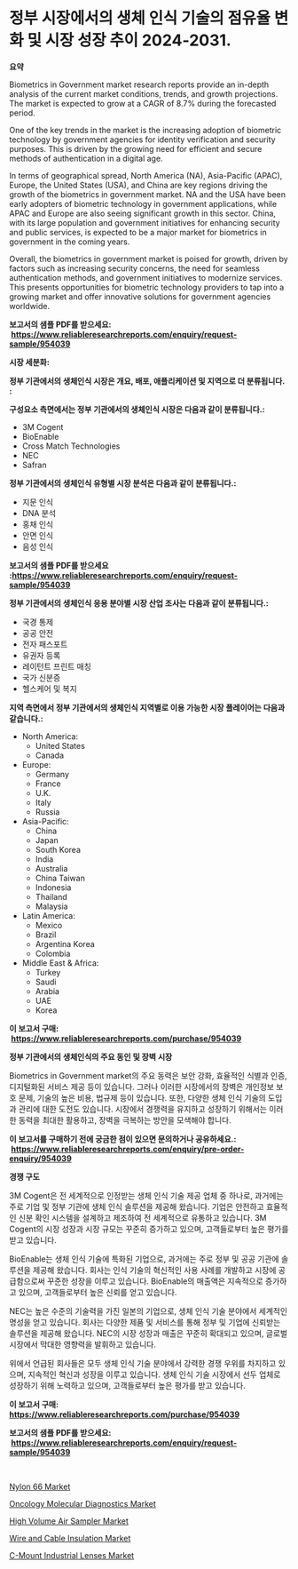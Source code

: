 <p><h1>정부 시장에서의 생체 인식 기술의 점유율 변화 및 시장 성장 추이 2024-2031.</h1></p><p><strong>요약</strong></p>
<p><p>Biometrics in Government market research reports provide an in-depth analysis of the current market conditions, trends, and growth projections. The market is expected to grow at a CAGR of 8.7% during the forecasted period. </p><p>One of the key trends in the market is the increasing adoption of biometric technology by government agencies for identity verification and security purposes. This is driven by the growing need for efficient and secure methods of authentication in a digital age.</p><p>In terms of geographical spread, North America (NA), Asia-Pacific (APAC), Europe, the United States (USA), and China are key regions driving the growth of the biometrics in government market. NA and the USA have been early adopters of biometric technology in government applications, while APAC and Europe are also seeing significant growth in this sector. China, with its large population and government initiatives for enhancing security and public services, is expected to be a major market for biometrics in government in the coming years.</p><p>Overall, the biometrics in government market is poised for growth, driven by factors such as increasing security concerns, the need for seamless authentication methods, and government initiatives to modernize services. This presents opportunities for biometric technology providers to tap into a growing market and offer innovative solutions for government agencies worldwide.</p></p>
<p><strong>보고서의 샘플 PDF를 받으세요: &nbsp;<a href="https://www.reliableresearchreports.com/enquiry/request-sample/954039">https://www.reliableresearchreports.com/enquiry/request-sample/954039</a></strong></p>
<p><strong>시장 세분화:</strong></p>
<p><strong> 정부 기관에서의 생체인식 시장은 개요, 배포, 애플리케이션 및 지역으로 더 분류됩니다. :</strong></p>
<p><strong>구성요소 측면에서는 정부 기관에서의 생체인식 시장은 다음과 같이 분류됩니다.:</strong></p>
<p><ul><li>3M Cogent</li><li>BioEnable</li><li>Cross Match Technologies</li><li>NEC</li><li>Safran</li></ul></p>
<p><strong> 정부 기관에서의 생체인식 유형별 시장 분석은 다음과 같이 분류됩니다.:</strong></p>
<p><ul><li>지문 인식</li><li>DNA 분석</li><li>홍채 인식</li><li>안면 인식</li><li>음성 인식</li></ul></p>
<p><strong>보고서의 샘플 PDF를 받으세요 :<a href="https://www.reliableresearchreports.com/enquiry/request-sample/954039">https://www.reliableresearchreports.com/enquiry/request-sample/954039</a></strong></p>
<p><strong> 정부 기관에서의 생체인식 응용 분야별 시장 산업 조사는 다음과 같이 분류됩니다.:</strong></p>
<p><ul><li>국경 통제</li><li>공공 안전</li><li>전자 패스포트</li><li>유권자 등록</li><li>레이턴트 프린트 매칭</li><li>국가 신분증</li><li>헬스케어 및 복지</li></ul></p>
<p><strong>지역 측면에서 정부 기관에서의 생체인식 지역별로 이용 가능한 시장 플레이어는 다음과 같습니다.:</strong></p>
<p><ul>
    <li>
        North America:
        <ul>
            <li>United States</li>
            <li>Canada</li>
        </ul>
    </li>
    <li>
        Europe:
        <ul>
            <li>Germany</li>
            <li>France</li>
            <li>U.K.</li>
            <li>Italy</li>
            <li>Russia</li>
        </ul>
    </li>
    <li>
        Asia-Pacific:
        <ul>
            <li>China</li>
            <li>Japan</li>
            <li>South Korea</li>
            <li>India</li>
            <li>Australia</li>
            <li>China Taiwan</li>
            <li>Indonesia</li>
            <li>Thailand</li>
            <li>Malaysia</li>
        </ul>
    </li>
    <li>
        Latin America:
        <ul>
            <li>Mexico</li>
            <li>Brazil</li>
            <li>Argentina Korea</li>
            <li>Colombia</li>
        </ul>
    </li>
    <li>
        Middle East & Africa:
        <ul>
            <li>Turkey</li>
            <li>Saudi</li>
            <li>Arabia</li>
            <li>UAE</li>
            <li>Korea</li>
        </ul>
    </li>
    </ul></p>
<p><strong>이 보고서 구매: &nbsp;<a href="https://www.reliableresearchreports.com/purchase/954039">https://www.reliableresearchreports.com/purchase/954039</a></strong></p>
<p><strong>정부 기관에서의 생체인식의 주요 동인 및 장벽 시장</strong></p>
<p><p>Biometrics in Government market의 주요 동력은 보안 강화, 효율적인 식별과 인증, 디지털화된 서비스 제공 등이 있습니다. 그러나 이러한 시장에서의 장벽은 개인정보 보호 문제, 기술의 높은 비용, 법규제 등이 있습니다. 또한, 다양한 생체 인식 기술의 도입과 관리에 대한 도전도 있습니다. 시장에서 경쟁력을 유지하고 성장하기 위해서는 이러한 동력을 최대한 활용하고, 장벽을 극복하는 방안을 모색해야 합니다.</p></p>
<p><strong>이 보고서를 구매하기 전에 궁금한 점이 있으면 문의하거나 공유하세요.: &nbsp;<a href="https://www.reliableresearchreports.com/enquiry/pre-order-enquiry/954039">https://www.reliableresearchreports.com/enquiry/pre-order-enquiry/954039</a></strong></p>
<p><strong>경쟁 구도</strong></p>
<p><p>3M Cogent은 전 세계적으로 인정받는 생체 인식 기술 제공 업체 중 하나로, 과거에는 주로 기업 및 정부 기관에 생체 인식 솔루션을 제공해 왔습니다. 기업은 안전하고 효율적인 신분 확인 시스템을 설계하고 제조하여 전 세계적으로 유통하고 있습니다. 3M Cogent의 시장 성장과 시장 규모는 꾸준히 증가하고 있으며, 고객들로부터 높은 평가를 받고 있습니다.</p><p>BioEnable는 생체 인식 기술에 특화된 기업으로, 과거에는 주로 정부 및 공공 기관에 솔루션을 제공해 왔습니다. 회사는 인식 기술의 혁신적인 사용 사례를 개발하고 시장에 공급함으로써 꾸준한 성장을 이루고 있습니다. BioEnable의 매출액은 지속적으로 증가하고 있으며, 고객들로부터 높은 신뢰를 얻고 있습니다.</p><p>NEC는 높은 수준의 기술력을 가진 일본의 기업으로, 생체 인식 기술 분야에서 세계적인 명성을 얻고 있습니다. 회사는 다양한 제품 및 서비스를 통해 정부 및 기업에 신뢰받는 솔루션을 제공해 왔습니다. NEC의 시장 성장과 매출은 꾸준히 확대되고 있으며, 글로벌 시장에서 막대한 영향력을 발휘하고 있습니다.</p><p>위에서 언급된 회사들은 모두 생체 인식 기술 분야에서 강력한 경쟁 우위를 차지하고 있으며, 지속적인 혁신과 성장을 이루고 있습니다. 생체 인식 기술 시장에서 선두 업체로 성장하기 위해 노력하고 있으며, 고객들로부터 높은 평가를 받고 있습니다.</p></p>
<p><strong>이 보고서 구매: &nbsp; <a href="https://www.reliableresearchreports.com/purchase/954039">https://www.reliableresearchreports.com/purchase/954039</a></strong></p>
<p><strong>보고서의 샘플 PDF를 받으세요: &nbsp;<a href="https://www.reliableresearchreports.com/enquiry/request-sample/954039">https://www.reliableresearchreports.com/enquiry/request-sample/954039</a></strong><strong></strong></p>
<p>&nbsp;</p>
<p><p><a href="https://view.publitas.com/reportprime-1/nylon-66-market-offers-provide-insightful-data-for-the-time-period-from-2024-to-2031-and-also-provide-analysis-based-on-application-type-and-region/">Nylon 66 Market</a></p><p><a href="https://mire-aunt-385.notion.site/Oncology-Molecular-Diagnostics-Market-Analysis-Examines-its-Scope-on-Growth-Opportunities-and-Forec-6849c7461c7542b29a971436b8b130ed">Oncology Molecular Diagnostics Market</a></p><p><a href="https://view.publitas.com/reportprime-1/high-volume-air-sampler-market-size-growth-and-forecast-from-2024-2031/">High Volume Air Sampler Market</a></p><p><a href="https://issuu.com/reportprime-2/docs/wire-and-cable-insulation-market-size-2030.pptx">Wire and Cable Insulation Market</a></p><p><a href="https://github.com/Paul14Anderson63/Market-Research-Report-List-3/blob/main/c-mount-industrial-lenses-market.md">C-Mount Industrial Lenses Market</a></p></p>